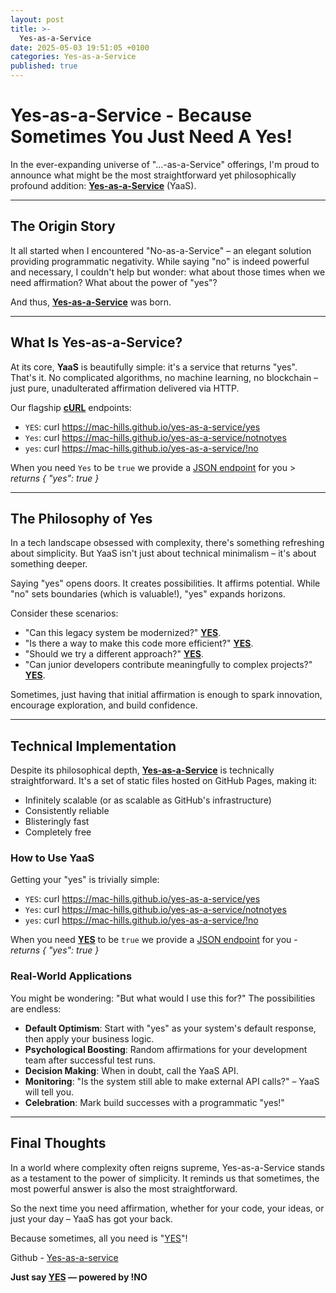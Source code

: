 ```yaml
---
layout: post
title: >-
  Yes-as-a-Service
date: 2025-05-03 19:51:05 +0100
categories: Yes-as-a-Service
published: true
---
```

# Yes-as-a-Service - Because Sometimes You Just Need A Yes!

In the ever-expanding universe of "...-as-a-Service" offerings, I'm proud to announce what might be the most straightforward yet philosophically profound addition: **[Yes-as-a-Service](https://github.com/mac-hills/yes-as-a-service)** (YaaS).

---

## The Origin Story

It all started when I encountered "No-as-a-Service" – an elegant solution providing programmatic negativity. While saying "no" is indeed powerful and necessary, I couldn't help but wonder: what about those times when we need affirmation? What about the power of "yes"?

And thus, **[Yes-as-a-Service](https://github.com/mac-hills/yes-as-a-service)** was born.

---

## What Is Yes-as-a-Service?

At its core, **YaaS** is beautifully simple: it's a service that returns "yes". That's it. No complicated algorithms, no machine learning, no blockchain – just pure, unadulterated affirmation delivered via HTTP.

Our flagship **[cURL](https://curl.se/download.html)** endpoints:

- `YES`: curl https://mac-hills.github.io/yes-as-a-service/yes
- `Yes`: curl https://mac-hills.github.io/yes-as-a-service/notnotyes
- `yes`: curl https://mac-hills.github.io/yes-as-a-service/!no

When you need `Yes` to be `true` we provide a [JSON endpoint](https://mac-hills.github.io/yes-as-a-service/yes.json) for you > _returns { "yes": true }_

---

## The Philosophy of Yes

In a tech landscape obsessed with complexity, there's something refreshing about simplicity. But YaaS isn't just about technical minimalism – it's about something deeper.

Saying "yes" opens doors. It creates possibilities. It affirms potential. While "no" sets boundaries (which is valuable!), "yes" expands horizons.

Consider these scenarios:

- "Can this legacy system be modernized?" **[YES](https://github.com/mac-hills/yes-as-a-service)**.
- "Is there a way to make this code more efficient?" **[YES](https://github.com/mac-hills/yes-as-a-service)**.
- "Should we try a different approach?" **[YES](https://github.com/mac-hills/yes-as-a-service)**.
- "Can junior developers contribute meaningfully to complex projects?" **[YES](https://github.com/mac-hills/yes-as-a-service)**.

Sometimes, just having that initial affirmation is enough to spark innovation, encourage exploration, and build confidence.

---

## Technical Implementation

Despite its philosophical depth, **[Yes-as-a-Service](https://github.com/mac-hills/yes-as-a-service)** is technically straightforward. It's a set of static files hosted on GitHub Pages, making it:

- Infinitely scalable (or as scalable as GitHub's infrastructure)
- Consistently reliable
- Blisteringly fast
- Completely free

### How to Use YaaS

Getting your "yes" is trivially simple:

- `YES`: curl https://mac-hills.github.io/yes-as-a-service/yes
- `Yes`: curl https://mac-hills.github.io/yes-as-a-service/notnotyes
- `yes`: curl https://mac-hills.github.io/yes-as-a-service/!no

When you need **[YES](https://github.com/mac-hills/yes-as-a-service)** to be `true` we provide a [JSON endpoint](https://mac-hills.github.io/yes-as-a-service/yes.json) for you - _returns { "yes": true }_


### Real-World Applications

You might be wondering: "But what would I use this for?" The possibilities are endless:
- **Default Optimism**: Start with "yes" as your system's default response, then apply your business logic.
- **Psychological Boosting**: Random affirmations for your development team after successful test runs.
- **Decision Making**: When in doubt, call the YaaS API.
- **Monitoring**: "Is the system still able to make external API calls?" – YaaS will tell you.
- **Celebration**: Mark build successes with a programmatic "yes!"

---

## Final Thoughts

In a world where complexity often reigns supreme, Yes-as-a-Service stands as a testament to the power of simplicity. It reminds us that sometimes, the most powerful answer is also the most straightforward.

So the next time you need affirmation, whether for your code, your ideas, or just your day – YaaS has got your back.

Because sometimes, all you need is "[YES](https://github.com/mac-hills/yes-as-a-service)"!

Github - [Yes-as-a-service](https://github.com/mac-hills/yes-as-a-service) 

**Just say [YES](https://github.com/mac-hills/yes-as-a-service) — powered by !NO**
